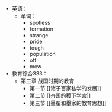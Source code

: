 - 英语：
	- 单词：
		- spotless
		- formation
		- strange
		- pride
		- tough
		- population
		- off
		- mow
- 教育综合333：
	- 第三章 战国时期的教育
		- 第一节 [[诸子百家私学的发展]]
		- 第二节 [[齐国的稷下学宫]]
		- 第三节 [[墨翟和墨家的教育思想]]
